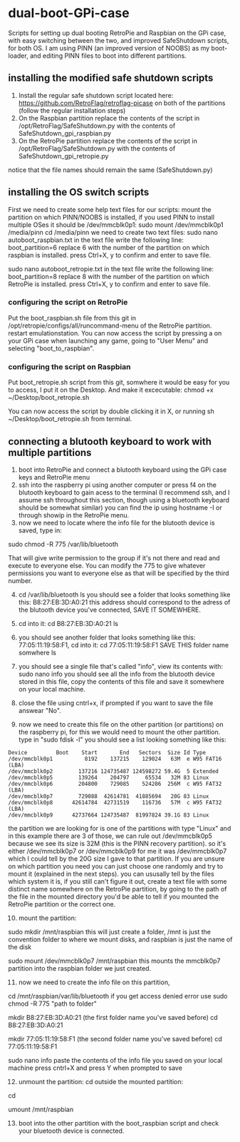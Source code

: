 # dual-boot-GPi-case
Scripts for setting up dual booting RetroPie and Raspbian on the GPi case, with easy switching between the two, and improved SafeShutdown scripts, for both OS.
I am using PINN (an improved version of NOOBS) as my boot-loader, and editing PINN files to boot into different partitions.

## installing the modified safe shutdown scripts
1) Install the regular safe shutdown script located here: https://github.com/RetroFlag/retroflag-picase on both of the partitions (follow the regular installation steps)
2) On the Raspbian partition replace the contents of the script in /opt/RetroFlag/SafeShutdown.py with the contents of SafeShutdown_gpi_raspbian.py
3) On the RetroPie partition replace the contents of the script in /opt/RetroFlag/SafeShutdown.py with the contents of SafeShutdown_gpi_retropie.py

notice that the file names should remain the same (SafeShutdown.py)

## installing the OS switch scripts
First we need to create some help text files for our scripts:
mount the partition on which PINN/NOOBS is installed, if you used PINN to install multiple OSes it should be /dev/mmcblk0p1:
sudo mount /dev/mmcblk0p1 /media/pinn
cd /media/pinn
we need to create two text files:
sudo nano autoboot_raspbian.txt
in the text file write the following line: boot_partition=6
replace 6 with the number of the partition on which raspbian is installed.
press Ctrl+X, y to confirm and enter to save file.

sudo nano autoboot_retropie.txt
in the text file write the following line: boot_partition=8
replace 8 with the number of the partition on which RetroPie is installed.
press Ctrl+X, y to confirm and enter to save file.

### configuring the script on RetroPie
Put the boot_raspbian.sh file from this git in /opt/retropie/configs/all/runcommand-menu of the RetroPie partition.
restart emulationstation.
You can now access the script by pressing a on your GPi case when launching any game, going to "User Menu" and selecting "boot_to_raspbian".

### configuring the script on Raspbian
Put boot_retropie.sh script from this git, somwhere it would be easy for you to access, I put it on the Desktop. And make it excecutable:
chmod +x ~/Desktop/boot_retropie.sh

You can now access the script by double clicking it in X, or running sh ~/Desktop/boot_retropie.sh from terminal.

## connecting a blutooth keyboard to work with multiple partitions
1) boot into RetroPie and connect a blutooth keyboard using the GPi case keys and RetroPie menu
2) ssh into the raspberry pi using another computer or press f4 on the blutooth keyboard to gain acess to the terminal (I recommend ssh, and I assume ssh throughout this section, though using a bluetooth keyboard should be somewhat similar)
you can find the ip using hostname -I or through showip in the RetroPie menu. 
3) now we need to locate where the info file for the blutooth device is saved, type in: 

sudo chmod -R 775 /var/lib/bluetooth

That will give write permission to the group if it's not there and read and execute to everyone else. You can modify the 775 to give whatever permissions you want to everyone else as that will be specified by the third number.

4) cd /var/lib/bluetooth
ls
you should see a folder that looks something like this: 
B8:27:EB:3D:A0:21 this address should correspond to the adress of the blutooth device you've connected, SAVE IT SOMEWHERE.

5) cd into it: 
cd B8:27:EB:3D:A0:21
ls
6) you should see another folder that looks something like this: 77:05:11:19:58:F1, cd into it:
cd 77:05:11:19:58:F1
SAVE THIS folder name somwhere
ls
7) you should see a single file that's called "info", view its contents with:
sudo nano info
you should see all the info from the blutooth device stored in this file, copy the contents of this file and save it somewhere on your local machine.

8) close the file using cntrl+x, if prompted if you want to save the file answear "No".

9) now we need to create this file on the other partition (or partitions) on the raspberry pi, for this we would need to mount the other partition.
type in "sudo fdisk -l" you should see a list looking something like this:

~~~
Device         Boot    Start       End   Sectors  Size Id Type
/dev/mmcblk0p1          8192    137215    129024   63M  e W95 FAT16 (LBA)
/dev/mmcblk0p2        137216 124735487 124598272 59.4G  5 Extended
/dev/mmcblk0p5        139264    204797     65534   32M 83 Linux
/dev/mmcblk0p6        204800    729085    524286  256M  c W95 FAT32 (LBA)
/dev/mmcblk0p7        729088  42614781  41885694   20G 83 Linux
/dev/mmcblk0p8      42614784  42731519    116736   57M  c W95 FAT32 (LBA)
/dev/mmcblk0p9      42737664 124735487  81997824 39.1G 83 Linux
~~~

the partition we are looking for is one of the partitions with type "Linux" and in this example there are 3 of those, we can rule out /dev/mmcblk0p5 because we see its size is 32M (this is the PINN recovery partition).
so it's either /dev/mmcblk0p7 or /dev/mmcblk0p9 for me it was /dev/mmcblk0p7 which I could tell by the 20G size I gave to that partition. If you are unsure on which partition you need you can just choose one randomly and try to mount it (explained in the next steps). you can ususally tell by the files which system it is, if you still can't figure it out, create a text file with some distinct name somewhere on the RetroPie partition, by going to the path of the file in the mounted directory you'd be able to tell if you mounted the RetroPie partition or the correct one.

10) mount the partition:

sudo mkdir /mnt/raspbian
this will just create a folder, /mnt is just the convention folder to where we mount disks, and raspbian is just the name of the disk

sudo mount /dev/mmcblk0p7 /mnt/raspbian
this mounts the mmcblk0p7 partition into the raspbian folder we just created.

11) now we need to create the info file on this partition,

cd /mnt/raspbian/var/lib/bluetooth
if you get access denied error use sudo chmod -R 775 "path to folder"

mkdir B8:27:EB:3D:A0:21 (the first folder name you've saved before)
cd B8:27:EB:3D:A0:21

mkdir 77:05:11:19:58:F1 (the second folder name you've saved before)
cd 77:05:11:19:58:F1

sudo nano info
paste the contents of the info file you saved on your local machine
press cntrl+X
and press Y when prompted to save

12) unmount the partition:
cd outside the mounted partition:

cd

umount /mnt/raspbian

13) boot into the other partition with the boot_raspbian script and check your bluetooth device is connected.
